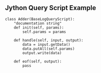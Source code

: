 ## Jython Query Script Example

	class Adder(BaseLogQueryScript):
		"documentation string"
		def init(self, params):
			self.params = params
		
		def handle(self, input, output):
			data = input.getData()
			data.putAll(self.params)
			output.write(data)
		
		def eof(self, output):
			pass